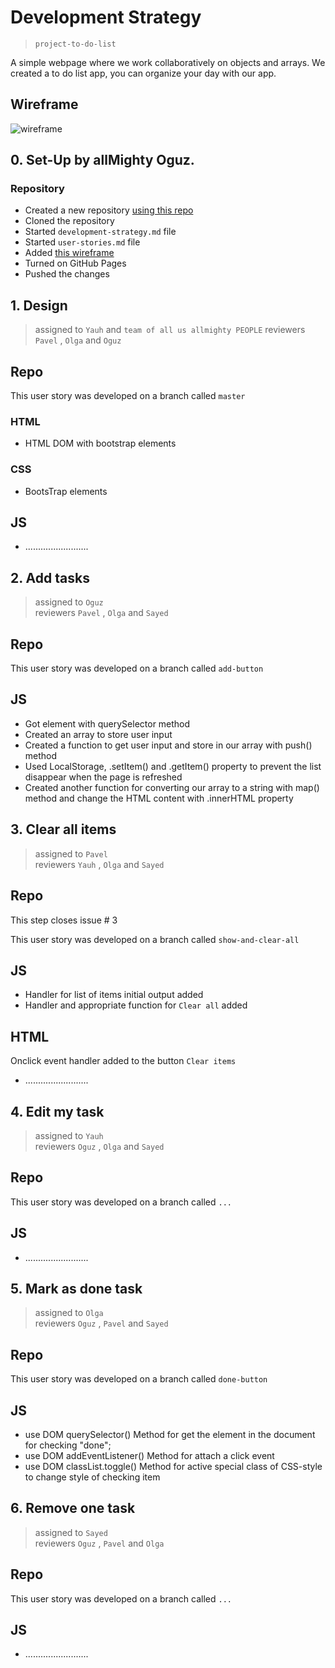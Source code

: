 # Development Strategy

> `project-to-do-list`

A simple webpage where we work collaboratively on objects and arrays. We created a to do list app, you can organize your day with our app.

## Wireframe

![wireframe](.\images...)

## 0. Set-Up by allMighty Oguz.

### Repository

- Created a new repository [using this repo](https://github.com/oguzkarademir/project-to-do-list)
- Cloned the repository
- Started `development-strategy.md` file
- Started `user-stories.md` file
- Added [this wireframe](https://jsbeginners.com/todo-list-javascript-project-v1/)
- Turned on GitHub Pages
- Pushed the changes

## 1. Design

> assigned to `Yauh` and `team of all us allmighty PEOPLE`
> reviewers `Pavel` , `Olga` and `Oguz`

## Repo

This user story was developed on a branch called `master`

### HTML

- HTML DOM with bootstrap elements

### CSS

- BootsTrap elements

## JS

- .........................

## 2. Add tasks

> assigned to `Oguz`  
> reviewers `Pavel` , `Olga` and `Sayed`

## Repo

This user story was developed on a branch called `add-button`

## JS

- Got element with querySelector method
- Created an array to store user input
- Created a function to get user input and store in our array with push() method
- Used LocalStorage, .setItem() and .getItem() property to prevent the list disappear when the page is refreshed
- Created another function for converting our array to a string with map() method and change the HTML content with .innerHTML property

## 3. Clear all items

> assigned to `Pavel`  
> reviewers `Yauh` , `Olga` and `Sayed`

## Repo
This step closes issue # 3

This user story was developed on a branch called `show-and-clear-all`


## JS
* Handler for list of items initial output added
* Handler and appropriate function for `Clear all` added

## HTML
Onclick event handler added to the button `Clear items`

- .........................

## 4. Edit my task

> assigned to `Yauh`  
> reviewers `Oguz` , `Olga` and `Sayed`

## Repo

This user story was developed on a branch called `...`

## JS

- .........................

## 5. Mark as done task

> assigned to `Olga`  
> reviewers `Oguz` , `Pavel` and `Sayed`

## Repo

This user story was developed on a branch called `done-button`

## JS

- use DOM querySelector() Method for get the element in the document for checking "done";
- use DOM addEventListener() Method for attach a click event
- use DOM classList.toggle() Method for active special class of CSS-style to change style of checking item

## 6. Remove one task

> assigned to `Sayed`  
> reviewers `Oguz` , `Pavel` and `Olga`

## Repo

This user story was developed on a branch called `...`

## JS

- .........................
